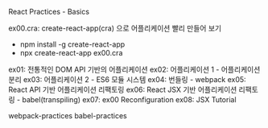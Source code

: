 React Practices - Basics

ex00.cra: create-react-app(cra) 으로 어플리케이션 빨리 만들어 보기

- npm install -g create-react-app
- npx create-react-app ex00.cra

ex01: 전통적인 DOM API 기반의 어플리케이션
ex02: 어플리케이션 1 - 어플리케이션 분리
ex03: 어플리케이션 2 - ES6 모듈 시스템
ex04: 번들링 - webpack
ex05: React API 기반 어플리케이션 리팩토링
ex06: React JSX 기반 어플리케이션 리팩토링 - babel(transpiling)
ex07: ex00 Reconfiguration
ex08: JSX Tutorial

webpack-practices
babel-practices
